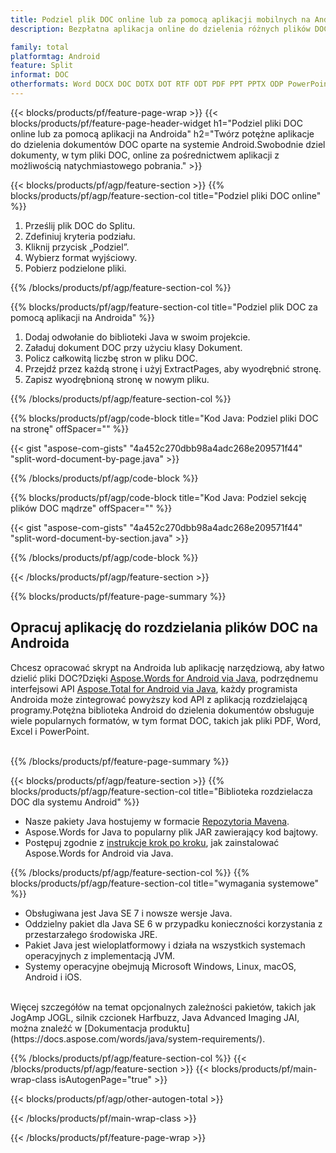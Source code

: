 ```yaml
---
title: Podziel plik DOC online lub za pomocą aplikacji mobilnych na Androida
description: Bezpłatna aplikacja online do dzielenia różnych plików DOC.Biblioteka rozdzielacza systemu Android Kod Java dla dokumentów DOC. 

family: total
platformtag: Android
feature: Split
informat: DOC
otherformats: Word DOCX DOC DOTX DOT RTF ODT PDF PPT PPTX ODP PowerPoint Excel XLS XLSX ODS
---
```

{{< blocks/products/pf/feature-page-wrap >}}
{{< blocks/products/pf/feature-page-header-widget h1="Podziel pliki DOC online lub za pomocą aplikacji na Androida" h2="Twórz potężne aplikacje do dzielenia dokumentów DOC oparte na systemie Android.Swobodnie dziel dokumenty, w tym pliki DOC, online za pośrednictwem aplikacji z możliwością natychmiastowego pobrania." >}}


{{< blocks/products/pf/agp/feature-section >}}
{{% blocks/products/pf/agp/feature-section-col title="Podziel pliki DOC online" %}}

1. Prześlij plik DOC do Splitu.
1. Zdefiniuj kryteria podziału.
1. Kliknij przycisk „Podziel”.
1. Wybierz format wyjściowy.
1. Pobierz podzielone pliki.

{{% /blocks/products/pf/agp/feature-section-col %}}

{{% blocks/products/pf/agp/feature-section-col title="Podziel plik DOC za pomocą aplikacji na Androida" %}}

1. Dodaj odwołanie do biblioteki Java w swoim projekcie.
1. Załaduj dokument DOC przy użyciu klasy Dokument.
1. Policz całkowitą liczbę stron w pliku DOC.
1. Przejdź przez każdą stronę i użyj ExtractPages, aby wyodrębnić stronę.
1. Zapisz wyodrębnioną stronę w nowym pliku.

{{% /blocks/products/pf/agp/feature-section-col %}}

{{% blocks/products/pf/agp/code-block title="Kod Java: Podziel pliki DOC na stronę" offSpacer="" %}}

{{< gist "aspose-com-gists" "4a452c270dbb98a4adc268e209571f44" "split-word-document-by-page.java" >}}

{{% /blocks/products/pf/agp/code-block %}}

{{% blocks/products/pf/agp/code-block title="Kod Java: Podziel sekcję plików DOC mądrze" offSpacer="" %}}

{{< gist "aspose-com-gists" "4a452c270dbb98a4adc268e209571f44" "split-word-document-by-section.java" >}}

{{% /blocks/products/pf/agp/code-block %}}

{{< /blocks/products/pf/agp/feature-section >}}

{{% blocks/products/pf/feature-page-summary %}}


<h2>Opracuj aplikację do rozdzielania plików DOC na Androida</h2>

Chcesz opracować skrypt na Androida lub aplikację narzędziową, aby łatwo dzielić pliki DOC?Dzięki [Aspose.Words for Android via Java](https://products.aspose.com/words/pl/android-java/), podrzędnemu interfejsowi API [Aspose.Total for Android via Java](https://products.aspose.com/total/pl/android-java/), każdy programista Androida może zintegrować powyższy kod API z aplikacją rozdzielającą programy.Potężna biblioteka Android do dzielenia dokumentów obsługuje wiele popularnych formatów, w tym format DOC, takich jak pliki PDF, Word, Excel i PowerPoint.<br /><br />

{{% /blocks/products/pf/feature-page-summary %}}

{{< blocks/products/pf/agp/feature-section >}}
{{% blocks/products/pf/agp/feature-section-col title="Biblioteka rozdzielacza DOC dla systemu Android" %}}

- Nasze pakiety Java hostujemy w formacie [Repozytoria Mavena](https://releases.aspose.com/java/repo/com/aspose/aspose-words/). 
- Aspose.Words for Java to popularny plik JAR zawierający kod bajtowy.
- Postępuj zgodnie z [instrukcje krok po kroku](https://docs.aspose.com/words/java/install-aspose-words-for-android-via-java/), jak zainstalować Aspose.Words for Android via Java.

{{% /blocks/products/pf/agp/feature-section-col %}}
{{% blocks/products/pf/agp/feature-section-col title="wymagania systemowe" %}}

- Obsługiwana jest Java SE 7 i nowsze wersje Java.
- Oddzielny pakiet dla Java SE 6 w przypadku konieczności korzystania z przestarzałego środowiska JRE.
- Pakiet Java jest wieloplatformowy i działa na wszystkich systemach operacyjnych z implementacją JVM.
- Systemy operacyjne obejmują Microsoft Windows, Linux, macOS, Android i iOS.

<br />
Więcej szczegółów na temat opcjonalnych zależności pakietów, takich jak JogAmp JOGL, silnik czcionek Harfbuzz, Java Advanced Imaging JAI, można znaleźć w [Dokumentacja produktu](https://docs.aspose.com/words/java/system-requirements/).

{{% /blocks/products/pf/agp/feature-section-col %}}
{{< /blocks/products/pf/agp/feature-section >}}
{{< blocks/products/pf/main-wrap-class isAutogenPage="true" >}}


{{< blocks/products/pf/agp/other-autogen-total >}}

{{< /blocks/products/pf/main-wrap-class >}}

{{< /blocks/products/pf/feature-page-wrap >}}